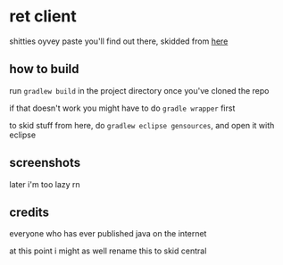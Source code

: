 # ret client

shitties oyvey paste you'll find out there, skidded from [here](https://github.com/mioclient/oyvey-ported)

## how to build

run `gradlew build` in the project directory once you've cloned the repo

if that doesn't work you might have to do `gradle wrapper` first

to skid stuff from here, do `gradlew eclipse gensources`, and open it with eclipse

## screenshots

later i'm too lazy rn

## credits

everyone who has ever published java on the internet

at this point i might as well rename this to skid central